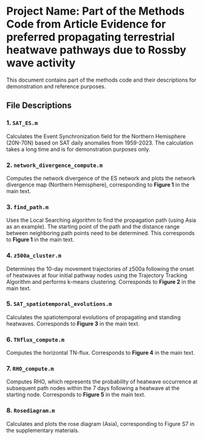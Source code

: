 # Project Name: Part of the Methods Code from Article Evidence for preferred propagating terrestrial heatwave pathways due to Rossby wave activity

This document contains part of the methods code and their descriptions for demonstration and reference purposes.

## File Descriptions

### 1. `SAT_ES.m`
Calculates the Event Synchronization field for the Northern Hemisphere (20N-70N) based on SAT daily anomalies from 1959-2023. The calculation takes a long time and is for demonstration purposes only.

### 2. `network_divergence_compute.m`
Computes the network divergence of the ES network and plots the network divergence map (Northern Hemisphere), corresponding to **Figure 1** in the main text.

### 3. `find_path.m`
Uses the Local Searching algorithm to find the propagation path (using Asia as an example). The starting point of the path and the distance range between neighboring path points need to be determined. This corresponds to **Figure 1** in the main text.

### 4. `z500a_cluster.m`
Determines the 10-day movement trajectories of z500a following the onset of heatwaves at four initial pathway nodes using the Trajectory Tracking Algorithm and performs k-means clustering. Corresponds to **Figure 2** in the main text.

### 5. `SAT_spatiotemporal_evolutions.m`
Calculates the spatiotemporal evolutions of propagating and standing heatwaves. Corresponds to **Figure 3** in the main text.

### 6. `TNflux_compute.m`
Computes the horizontal TN-flux. Corresponds to **Figure 4** in the main text.

### 7. `RHO_compute.m`
Computes RHO, which represents the probability of heatwave occurrence at subsequent path nodes within the 7 days following a heatwave at the starting node. Corresponds to **Figure 5** in the main text.

### 8. `Rosediagram.m`
Calculates and plots the rose diagram (Asia), corresponding to Figure S7 in the supplementary materials.